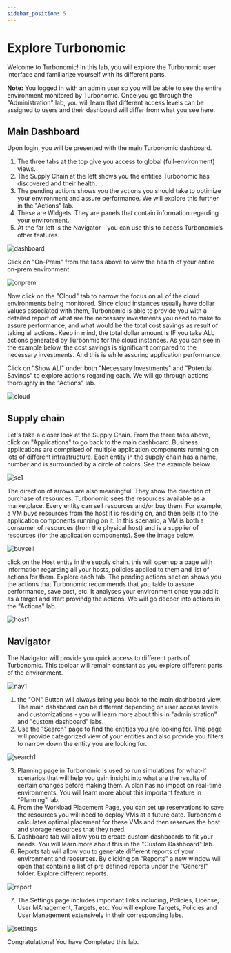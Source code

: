 ```yaml
---
sidebar_position: 5
---
```


# Explore Turbonomic
Welcome to Turbonomic! In this lab, you will explore the Turbonomic user interface and familiarize yourself with its different parts. 

**Note:** You logged in with an admin user so you will be able to see the entire environment monitored by Turbonomic. Once you go through the "Administration" lab, you will learn that different access levels can be assigned to users and their dashboard will differ from what you see here.

## Main Dashboard

Upon login, you will be presented with the main Turbonomic dashboard.  
1. The three tabs at the top give you access to global (full-environment) views.
2. The Supply Chain at the left shows you the entities Turbonomic has discovered and their health.
3. The pending actions shows you the actions you should take to optimize your environment and assure performance. We will explore this further in the "Actions" lab.
4. These are Widgets. They are panels that contain information regarding your environment.
5. At the far left is the Navigator – you can use this to access Turbonomic’s other features.

![dashboard](img/explore/dashboard.png)

Click on "On-Prem" from the tabs above to view the health of your entire on-prem environment.

![onprem](img/explore/onprem.png)

Now click on the "Cloud" tab to narrow the focus on all of the cloud environments being monitored. Since cloud instances usually have dollar values associated with them, Turbonomic is able to provide you with a detailed report of what are the necessary investments you need to make to assure performance, and what would be the total cost savings as result of taking all actions. Keep in mind, the total dollar amount is IF you take ALL actions generated by Turbonmic for the cloud instances. As you can see in the example below, the cost savings is significant compared to the necessary investments. And this is while assuring application performance.

Click on "Show ALl" under both "Necessary Investments" and "Potential Savings" to explore actions regarding each. We will go through actions thoroughly in the "Actions" lab.

![cloud](img/explore/cloud.png)

## Supply chain

Let's take a closer look at the Supply Chain. From the three tabs above, click on "Applications" to go back to the main dashboard.
Business applications are comprised of multiple application components
running on lots of different infrastructure. Each entity in the supply chain has a name, number and is surrounded by a circle of colors. See the example below.

![sc1](img/explore/sc1.png)

The direction of arrows are also meaningful. They show the direction of purchase of resources. Turbonomic sees the resources available as a marketplace. Every entity can sell resources and/or buy them. For example, a VM buys resources from the host it is residing on, and then sells it to the application components running on it. In this scenario, a VM is both a consumer of resources (from the physical host) and is a supplier of resources (for the application components). See the image below.

![buysell](img/explore/buysell.png)

click on the Host entity in the supply chain. this will open up a page with information regarding all your hosts, policies applied to them and list of actions for them. Explore each tab. 
The pending actions section shows you the actions that Turbonomic recommends that you takle to assure performance, save cost, etc. It analyses your environment once you add it as a target and start provindg the actions. We will go deeper into actions in the "Actions" lab.

![host1](img/explore/host1.png)

## Navigator

The Navigator will provide you quick access to different parts of Turbonomic. This toolbar will remain constant as you explore different parts of the environment. 

![nav1](img/explore/nav1.png)

1. the "ON" Button will always bring you back to the main dashboard view. The main dahsboard can be different depending on user access levels and customizations - you will learn more about this in "administration" and "custom dashboard" labs.
2. Use the "Search" page to find the entities you are looking for. This page will provide categorized view of your entities and also provide you filters to narrow down the entity you are looking for.

![search1](img/explore/search1.png)

3. Planning page in Turbonomic is used to run simulations for what-if scenarios that will help you gain insight into what are the results of certain changes before making them. A plan has no impact on real-time environments. You will learn more about this important feature in "Planning" lab.
4. From the Workload Placement Page, you can set up reservations to save the resources you will need to deploy VMs at a future date. Turbonomic calculates optimal placement for these VMs and then reserves the host and storage resources that they need.
5. Dashboard tab will allow you to create custom dashboards to fit your needs. You will learn more about this in the "Custom Dashboard" lab.
6. Reports tab will allow you to generate different reports of your environment and reosurces. By clicking on "Reports" a new window will open that contains a list of pre defined reports under the "General" folder. Explore different reports.

![report](img/explore/report.png)

7. The Settings page includes important links including, Policies, License, User MAnagement, Targets, etc. You will explore Targets, Policies and User Management extensively in their corresponding labs.

![settings](img/explore/settings.png)

Congratulations! You have Completed this lab.



